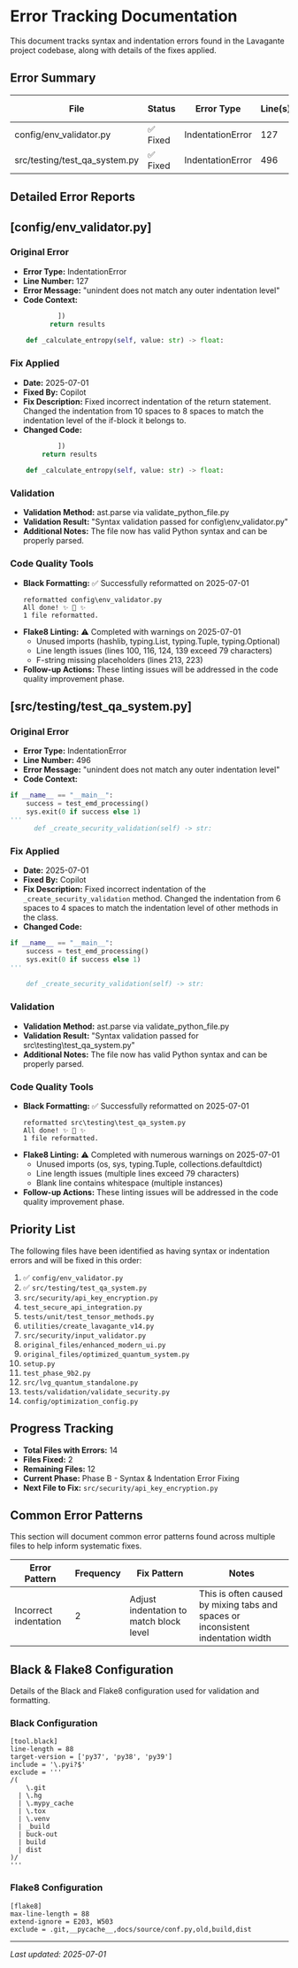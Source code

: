 # Error Tracking Documentation

This document tracks syntax and indentation errors found in the Lavagante project codebase, along with details of the fixes applied.

## Error Summary

| File | Status | Error Type | Line(s) | Fix Date | Fixed By |
|------|--------|------------|---------|----------|----------|
| config/env_validator.py | ✅ Fixed | IndentationError | 127 | 2025-07-01 | Copilot |
| src/testing/test_qa_system.py | ✅ Fixed | IndentationError | 496 | 2025-07-01 | Copilot |

## Detailed Error Reports

## [config/env_validator.py]

### Original Error
- **Error Type:** IndentationError
- **Line Number:** 127
- **Error Message:** "unindent does not match any outer indentation level"
- **Code Context:** 
```python
            ])
          return results
    
    def _calculate_entropy(self, value: str) -> float:
```

### Fix Applied
- **Date:** 2025-07-01
- **Fixed By:** Copilot
- **Fix Description:** Fixed incorrect indentation of the return statement. Changed the indentation from 10 spaces to 8 spaces to match the indentation level of the if-block it belongs to.
- **Changed Code:**
```python
            ])
        return results
    
    def _calculate_entropy(self, value: str) -> float:
```

### Validation
- **Validation Method:** ast.parse via validate_python_file.py
- **Validation Result:** "Syntax validation passed for config\env_validator.py"
- **Additional Notes:** The file now has valid Python syntax and can be properly parsed.

### Code Quality Tools
- **Black Formatting:** ✅ Successfully reformatted on 2025-07-01
  ```
  reformatted config\env_validator.py
  All done! ✨ 🍰 ✨
  1 file reformatted.
  ```
- **Flake8 Linting:** ⚠️ Completed with warnings on 2025-07-01
  - Unused imports (hashlib, typing.List, typing.Tuple, typing.Optional)
  - Line length issues (lines 100, 116, 124, 139 exceed 79 characters)
  - F-string missing placeholders (lines 213, 223)
- **Follow-up Actions:** These linting issues will be addressed in the code quality improvement phase.

## [src/testing/test_qa_system.py]

### Original Error
- **Error Type:** IndentationError
- **Line Number:** 496
- **Error Message:** "unindent does not match any outer indentation level"
- **Code Context:** 
```python
if __name__ == "__main__":
    success = test_emd_processing()
    sys.exit(0 if success else 1)
'''
      def _create_security_validation(self) -> str:
```

### Fix Applied
- **Date:** 2025-07-01
- **Fixed By:** Copilot
- **Fix Description:** Fixed incorrect indentation of the `_create_security_validation` method. Changed the indentation from 6 spaces to 4 spaces to match the indentation level of other methods in the class.
- **Changed Code:**
```python
if __name__ == "__main__":
    success = test_emd_processing()
    sys.exit(0 if success else 1)
'''
    
    def _create_security_validation(self) -> str:
```

### Validation
- **Validation Method:** ast.parse via validate_python_file.py
- **Validation Result:** "Syntax validation passed for src\testing\test_qa_system.py"
- **Additional Notes:** The file now has valid Python syntax and can be properly parsed.

### Code Quality Tools
- **Black Formatting:** ✅ Successfully reformatted on 2025-07-01
  ```
  reformatted src\testing\test_qa_system.py
  All done! ✨ 🍰 ✨
  1 file reformatted.
  ```
- **Flake8 Linting:** ⚠️ Completed with numerous warnings on 2025-07-01
  - Unused imports (os, sys, typing.Tuple, collections.defaultdict)
  - Line length issues (multiple lines exceed 79 characters)
  - Blank line contains whitespace (multiple instances)
- **Follow-up Actions:** These linting issues will be addressed in the code quality improvement phase.

## Priority List

The following files have been identified as having syntax or indentation errors and will be fixed in this order:

1. ✅ `config/env_validator.py`
2. ✅ `src/testing/test_qa_system.py`
3. `src/security/api_key_encryption.py`
4. `test_secure_api_integration.py`
5. `tests/unit/test_tensor_methods.py`
6. `utilities/create_lavagante_v14.py`
7. `src/security/input_validator.py`
8. `original_files/enhanced_modern_ui.py`
9. `original_files/optimized_quantum_system.py`
10. `setup.py`
11. `test_phase_9b2.py`
12. `src/lvg_quantum_standalone.py`
13. `tests/validation/validate_security.py`
14. `config/optimization_config.py`

## Progress Tracking

- **Total Files with Errors:** 14
- **Files Fixed:** 2
- **Remaining Files:** 12
- **Current Phase:** Phase B - Syntax & Indentation Error Fixing
- **Next File to Fix:** `src/security/api_key_encryption.py`

## Common Error Patterns

This section will document common error patterns found across multiple files to help inform systematic fixes.

| Error Pattern | Frequency | Fix Pattern | Notes |
|---------------|-----------|------------|-------|
| Incorrect indentation | 2 | Adjust indentation to match block level | This is often caused by mixing tabs and spaces or inconsistent indentation width |

## Black & Flake8 Configuration

Details of the Black and Flake8 configuration used for validation and formatting.

### Black Configuration
```
[tool.black]
line-length = 88
target-version = ['py37', 'py38', 'py39']
include = '\.pyi?$'
exclude = '''
/(
    \.git
  | \.hg
  | \.mypy_cache
  | \.tox
  | \.venv
  | _build
  | buck-out
  | build
  | dist
)/
'''
```

### Flake8 Configuration
```
[flake8]
max-line-length = 88
extend-ignore = E203, W503
exclude = .git,__pycache__,docs/source/conf.py,old,build,dist
```

---

*Last updated: 2025-07-01*
